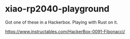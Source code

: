# xiao-rp2040-playground
Got one of these in a Hackerbox.  Playing with Rust on it.

https://www.instructables.com/HackerBox-0091-Fibonacci/
